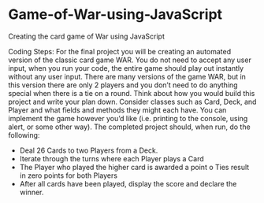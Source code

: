# Game-of-War-using-JavaScript
Creating the card game of War using JavaScript

Coding Steps:
For the final project you will be creating an automated version of the classic card game WAR. You do not need to accept any user input, when you run your code, the entire game should play out instantly without any user input. 
There are many versions of the game WAR, but in this version there are only 2 players and you don’t need to do anything special when there is a tie on a round. 
Think about how you would build this project and write your plan down. Consider classes such as Card, Deck, and Player and what fields and methods they might each have. You can implement the game however you’d like (i.e. printing to the console, using alert, or some other way). The completed project should, when run, do the following:
-	Deal 26 Cards to two Players from a Deck. 
-	Iterate through the turns where each Player plays a Card
-	The Player who played the higher card is awarded a point
o	Ties result in zero points for both Players
-	After all cards have been played, display the score and declare the winner.
